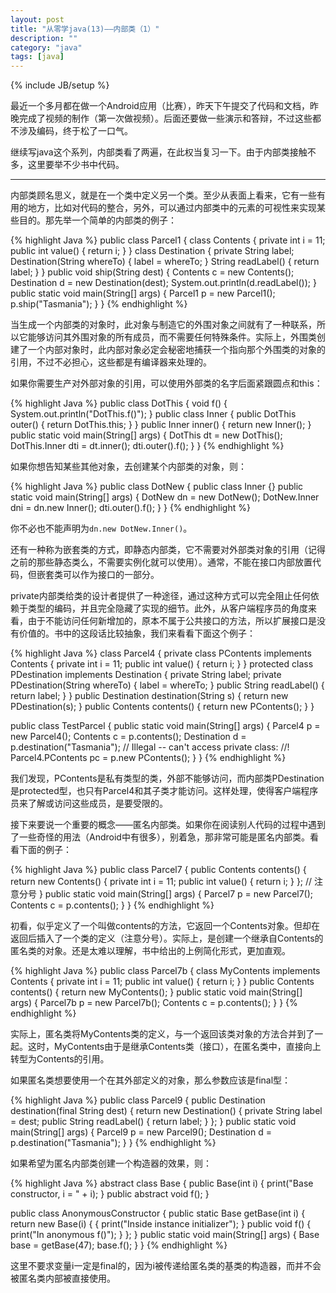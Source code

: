 ```yaml
---
layout: post
title: "从零学java(13)——内部类（1）"
description: ""
category: "java"
tags: [java]
---
```

{% include JB/setup %}

最近一个多月都在做一个Android应用（比赛），昨天下午提交了代码和文档，昨晚完成了视频的制作（第一次做视频）。后面还要做一些演示和答辩，不过这些都不涉及编码，终于松了一口气。

继续写java这个系列，内部类看了两遍，在此权当复习一下。由于内部类接触不多，这里要举不少书中代码。

* * *

内部类顾名思义，就是在一个类中定义另一个类。至少从表面上看来，它有一些有用的地方，比如对代码的整合，另外，可以通过内部类中的元素的可视性来实现某些目的。那先举一个简单的内部类的例子：

{% highlight Java %}
public class Parcel1 {
    class Contents {
    private int i = 11;
    public int value() { return i; }
  }
  class Destination {
    private String label;
    Destination(String whereTo) {
      label = whereTo;
    }
    String readLabel() { return label; }
  }
  public void ship(String dest) {
    Contents c = new Contents();
    Destination d = new Destination(dest);
    System.out.println(d.readLabel());
  }
  public static void main(String[] args) {
    Parcel1 p = new Parcel1();
    p.ship("Tasmania");
  }
} 
{% endhighlight %}

当生成一个内部类的对象时，此对象与制造它的外围对象之间就有了一种联系，所以它能够访问其外围对象的所有成员，而不需要任何特殊条件。实际上，外围类创建了一个内部对象时，此内部对象必定会秘密地捕获一个指向那个外围类的对象的引用，不过不必担心，这些都是有编译器来处理的。

如果你需要生产对外部对象的引用，可以使用外部类的名字后面紧跟圆点和this：

{% highlight Java %}
public class DotThis {
  void f() { System.out.println("DotThis.f()"); }
  public class Inner {
    public DotThis outer() {
      return DotThis.this;
    }
  }
  public Inner inner() { return new Inner(); }
  public static void main(String[] args) {
    DotThis dt = new DotThis();
    DotThis.Inner dti = dt.inner();
    dti.outer().f();
  }
} 
{% endhighlight %}

如果你想告知某些其他对象，去创建某个内部类的对象，则：

{% highlight Java %}
public class DotNew {
  public class Inner {}
  public static void main(String[] args) {
    DotNew dn = new DotNew();
    DotNew.Inner dni = dn.new Inner();
     dti.outer().f();
  }
}
{% endhighlight %}

你不必也不能声明为`dn.new DotNew.Inner()`。

还有一种称为嵌套类的方式，即静态内部类，它不需要对外部类对象的引用（记得之前的那些静态类么，不需要实例化就可以使用）。通常，不能在接口内部放置代码，但嵌套类可以作为接口的一部分。

private内部类给类的设计者提供了一种途径，通过这种方式可以完全阻止任何依赖于类型的编码，并且完全隐藏了实现的细节。此外，从客户端程序员的角度来看，由于不能访问任何新增加的，原本不属于公共接口的方法，所以扩展接口是没有价值的。书中的这段话比较抽象，我们来看看下面这个例子：

{% highlight Java %}
class Parcel4 {
  private class PContents implements Contents {
    private int i = 11;
    public int value() { return i; }
  }
  protected class PDestination implements Destination {
    private String label;
    private PDestination(String whereTo) {
      label = whereTo;
    }
    public String readLabel() { return label; }
  }
  public Destination destination(String s) {
    return new PDestination(s);
  }
  public Contents contents() {
    return new PContents();
  }
}

public class TestParcel {
  public static void main(String[] args) {
    Parcel4 p = new Parcel4();
    Contents c = p.contents();
    Destination d = p.destination("Tasmania");
    // Illegal -- can't access private class:
    //! Parcel4.PContents pc = p.new PContents();
  }
} 
{% endhighlight %}

我们发现，PContents是私有类型的类，外部不能够访问，而内部类PDestination是protected型，也只有Parcel4和其子类才能访问。这样处理，使得客户端程序员来了解或访问这些成员，是要受限的。

接下来要说一个重要的概念——匿名内部类。如果你在阅读别人代码的过程中遇到了一些奇怪的用法（Android中有很多），别着急，那非常可能是匿名内部类。看看下面的例子：

{% highlight Java %}
public class Parcel7 {
  public Contents contents() {
    return new Contents() { 
      private int i = 11;
      public int value() { return i; }
    }; // 注意分号
  }
  public static void main(String[] args) {
    Parcel7 p = new Parcel7();
    Contents c = p.contents();
  }
}
{% endhighlight %}

初看，似乎定义了一个叫做contents的方法，它返回一个Contents对象。但却在返回后插入了一个类的定义（注意分号）。实际上，是创建一个继承自Contents的匿名类的对象。还是太难以理解，书中给出的上例简化形式，更加直观。

{% highlight Java %}
public class Parcel7b {
  class MyContents implements Contents {
    private int i = 11;
    public int value() { return i; }
  }
  public Contents contents() { return new MyContents(); }
  public static void main(String[] args) {
    Parcel7b p = new Parcel7b();
    Contents c = p.contents();
  }
} 
{% endhighlight %}

实际上，匿名类将MyContents类的定义，与一个返回该类对象的方法合并到了一起。这时，MyContents由于是继承Contents类（接口），在匿名类中，直接向上转型为Contents的引用。

如果匿名类想要使用一个在其外部定义的对象，那么参数应该是final型：

{% highlight Java %}
public class Parcel9 {
  public Destination destination(final String dest) {
    return new Destination() {
      private String label = dest;
      public String readLabel() { return label; }
    };
  }
  public static void main(String[] args) {
    Parcel9 p = new Parcel9();
    Destination d = p.destination("Tasmania");
  }
}
{% endhighlight %}

如果希望为匿名内部类创建一个构造器的效果，则：

{% highlight Java %}
abstract class Base {
  public Base(int i) {
    print("Base constructor, i = " + i);
  }
  public abstract void f();
}    

public class AnonymousConstructor {
  public static Base getBase(int i) {
    return new Base(i) {
      { print("Inside instance initializer"); }
      public void f() {
        print("In anonymous f()");
      }
    };
  }
  public static void main(String[] args) {
    Base base = getBase(47);
    base.f();
  }
}
{% endhighlight %}

这里不要求变量i一定是final的，因为i被传递给匿名类的基类的构造器，而并不会被匿名类内部被直接使用。